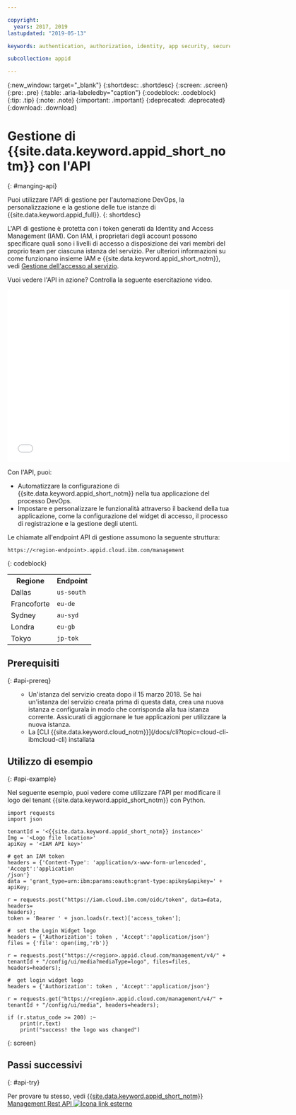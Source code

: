 ```yaml
---

copyright:
  years: 2017, 2019
lastupdated: "2019-05-13"

keywords: authentication, authorization, identity, app security, secure, application identity, app to app, access token

subcollection: appid

---
```


{:new_window: target="_blank"}
{:shortdesc: .shortdesc}
{:screen: .screen}
{:pre: .pre}
{:table: .aria-labeledby="caption"}
{:codeblock: .codeblock}
{:tip: .tip}
{:note: .note}
{:important: .important}
{:deprecated: .deprecated}
{:download: .download}

# Gestione di {{site.data.keyword.appid_short_notm}} con l'API
{: #manging-api}

Puoi utilizzare l'API di gestione per l'automazione DevOps, la personalizzazione e la gestione delle tue istanze di {{site.data.keyword.appid_full}}.
{: shortdesc}

L'API di gestione è protetta con i token generati da Identity and Access Management (IAM). Con IAM, i proprietari degli account possono specificare quali sono i livelli di accesso a disposizione dei vari membri del proprio team per ciascuna istanza del servizio. Per ulteriori informazioni su come funzionano insieme IAM e {{site.data.keyword.appid_short_notm}}, vedi [Gestione dell'accesso al servizio](/docs/services/appid?topic=appid-service-access-management).


Vuoi vedere l'API in azione? Controlla la seguente esercitazione video.

<iframe class="embed-responsive-item" id="about-appid-api" title="Informazioni sull'API {{site.data.keyword.appid_short_notm}} " type="text/html" width="640" height="390" src="//www.youtube.com/embed/b2ABxvAdGg0?rel=0" frameborder="0" webkitallowfullscreen mozallowfullscreen allowfullscreen> </iframe>


Con l'API, puoi:
* Automatizzare la configurazione di {{site.data.keyword.appid_short_notm}} nella tua applicazione del processo DevOps.
* Impostare e personalizzare le funzionalità attraverso il backend della tua applicazione, come la configurazione del widget di accesso, il processo di registrazione e la gestione degli utenti.


Le chiamate all'endpoint API di gestione assumono la seguente struttura:

```
https://<region-endpoint>.appid.cloud.ibm.com/management
```
{: codeblock}


<table>
  <tr>
    <th>Regione</th>
    <th>Endpoint</th>
  </tr>
  <tr>
    <td>Dallas</td>
    <td><code>us-south</code></td>
  </tr>
  <tr>
    <td>Francoforte</td>
    <td><code>eu-de</code></td>
  </tr>
  <tr>
    <td>Sydney</td>
    <td><code>au-syd</code></td>
  </tr>
  <tr>
    <td>Londra</td>
    <td><code>eu-gb</code></td>
  </tr>
  <tr>
    <td>Tokyo</td>
    <td><code>jp-tok</code></td>
  </tr>
</table>



## Prerequisiti
{: #api-prereq}

<ul><ul><li>Un'istanza del servizio creata dopo il 15 marzo 2018. Se hai un'istanza del servizio creata prima di questa data, crea una nuova istanza e configurala in modo che corrisponda alla tua istanza corrente. Assicurati di aggiornare le tue applicazioni per utilizzare la nuova istanza.</li>
<li>La [CLI {{site.data.keyword.cloud_notm}}](/docs/cli?topic=cloud-cli-ibmcloud-cli) installata</li></ul></ul>

## Utilizzo di esempio
{: #api-example}

Nel seguente esempio, puoi vedere come utilizzare l'API per modificare il logo del tenant {{site.data.keyword.appid_short_notm}} con Python.

```
import requests
import json

tenantId = '<{{site.data.keyword.appid_short_notm}} instance>'
Img = '<Logo file location>'
apiKey = '<IAM API key>'

# get an IAM token
headers = {'Content-Type': 'application/x-www-form-urlencoded', 'Accept':'application
/json'}
data = 'grant_type=urn:ibm:params:oauth:grant-type:apikey&apikey=' + apiKey;

r = requests.post("https://iam.cloud.ibm.com/oidc/token", data=data, headers=
headers);
token = 'Bearer ' + json.loads(r.text)['access_token'];

#  set the Login Widget logo
headers = {'Authorization': token , 'Accept':'application/json'}
files = {'file': open(img,'rb')}

r = requests.post("https://<region>.appid.cloud.com/management/v4/" + tenantId + "/config/ui/media?mediaType=logo", files=files, headers=headers);

#  get login widget logo
headers = {'Authorization': token , 'Accept':'application/json'}

r = requests.get("https://<region>.appid.cloud.com/management/v4/" + tenantId + "/config/ui/media", headers=headers);

if (r.status_code >= 200) :~
    print(r.text)
    print("success! the logo was changed")
```
{: screen}


## Passi successivi
{: #api-try}

Per provare tu stesso, vedi <a href="https://us-south.appid.cloud.ibm.com/swagger-ui/#/" target="_blank">{{site.data.keyword.appid_short_notm}} Management Rest API <img src="../../icons/launch-glyph.svg" alt="Icona link esterno"></a>
